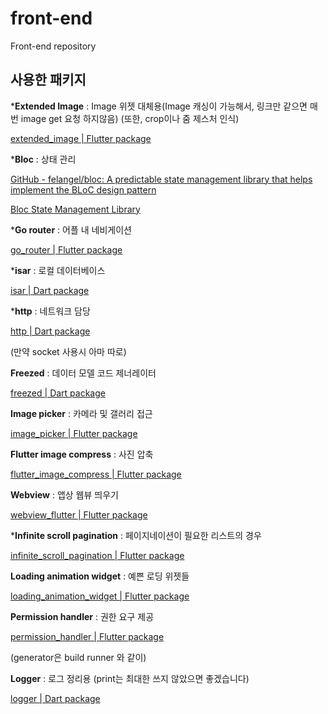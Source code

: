 # front-end
Front-end repository




## 사용한 패키지
***Extended Image** : Image 위젯 대체용(Image 캐싱이 가능해서, 링크만 같으면 매번 image get 요청 하지않음) (또한, crop이나 줌 제스처 인식)

[extended_image | Flutter package](https://pub.dev/packages/extended_image)

***Bloc** : 상태 관리

[GitHub - felangel/bloc: A predictable state management library that helps implement the BLoC design pattern](https://github.com/felangel/bloc/)

[Bloc State Management Library](https://bloclibrary.dev/#/)

***Go router** : 어플 내 네비게이션

[go_router | Flutter package](https://pub.dev/packages/go_router)

***isar** : 로컬 데이터베이스

[isar | Dart package](https://pub.dev/packages/isar)

***http** : 네트워크 담당

[http | Dart package](https://pub.dev/packages/http)

(만약 socket 사용시 아마 따로)

**Freezed** : 데이터 모델 코드 제너레이터

[freezed | Dart package](https://pub.dev/packages/freezed)

**Image picker** : 카메라 및 갤러리 접근

[image_picker | Flutter package](https://pub.dev/packages/image_picker)

**Flutter image compress** : 사진 압축

[flutter_image_compress | Flutter package](https://pub.dev/packages/flutter_image_compress)

**Webview** : 앱상 웹뷰 띄우기

[webview_flutter | Flutter package](https://pub.dev/packages/webview_flutter)

***Infinite scroll pagination** : 페이지네이션이 필요한 리스트의 경우

[infinite_scroll_pagination | Flutter package](https://pub.dev/packages/infinite_scroll_pagination)

**Loading animation widget** : 예쁜 로딩 위젯들

[loading_animation_widget | Flutter package](https://pub.dev/packages/loading_animation_widget)

**Permission handler** : 권한 요구 제공

[permission_handler | Flutter package](https://pub.dev/packages/permission_handler)

(generator은 build runner 와 같이)

**Logger** : 로그 정리용 (print는 최대한 쓰지 않았으면 좋겠습니다)

[logger | Dart package](https://pub.dev/packages/logger)
